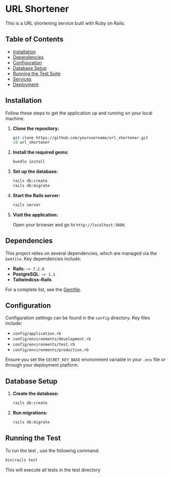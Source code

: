 # URL Shortener

This is a URL shortening service built with Ruby on Rails.

## Table of Contents

- [Installation](#installation)
- [Dependencies](#dependencies)
- [Configuration](#configuration)
- [Database Setup](#database-setup)
- [Running the Test Suite](#running-the-test-suite)
- [Services](#services)
- [Deployment](#deployment)

## Installation

Follow these steps to get the application up and running on your local machine.

1. **Clone the repository:**

    ```sh
    git clone https://github.com/yourusername/url_shortener.git
    cd url_shortener
    ```

2. **Install the required gems:**

    ```sh
    bundle install
    ```

3. **Set up the database:**

    ```sh
    rails db:create
    rails db:migrate
    ```

4. **Start the Rails server:**

    ```sh
    rails server
    ```

5. **Visit the application:**

    Open your browser and go to `http://localhost:3000`.

## Dependencies

This project relies on several dependencies, which are managed via the `Gemfile`. Key dependencies include:

- **Rails**: `~> 7.2.0`
- **PostgreSQL**: `~> 1.1`
- **Tailwindcss-Rails**

For a complete list, see the [Gemfile](Gemfile).

## Configuration

Configuration settings can be found in the `config` directory. Key files include:

- `config/application.rb`
- `config/environments/development.rb`
- `config/environments/test.rb`
- `config/environments/production.rb`

Ensure you set the `SECRET_KEY_BASE` environment variable in your `.env` file or through your deployment platform.

## Database Setup

1. **Create the database:**

    ```sh
    rails db:create
    ```

2. **Run migrations:**

    ```sh
    rails db:migrate
    ```
## Running the Test 

To run the test , use the following command:

```sh
bin/rails test
```

This will execute all tests in the test directory

